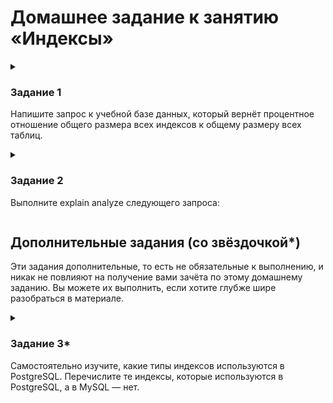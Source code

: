 
# Домашнее задание к занятию «Индексы»

<!--

### Инструкция по выполнению домашнего задания

1. Сделайте fork [репозитория c шаблоном решения](https://github.com/netology-code/sys-pattern-homework) к себе в Github и переименуйте его по названию или номеру занятия, например, https://github.com/имя-вашего-репозитория/gitlab-hw или https://github.com/имя-вашего-репозитория/8-03-hw).
2. Выполните клонирование этого репозитория к себе на ПК с помощью команды `git clone`.
3. Выполните домашнее задание и заполните у себя локально этот файл README.md:
   - впишите вверху название занятия и ваши фамилию и имя;
   - в каждом задании добавьте решение в требуемом виде: текст/код/скриншоты/ссылка;
   - для корректного добавления скриншотов воспользуйтесь инструкцией [«Как вставить скриншот в шаблон с решением»](https://github.com/netology-code/sys-pattern-homework/blob/main/screen-instruction.md);
   - при оформлении используйте возможности языка разметки md. Коротко об этом можно посмотреть в [инструкции по MarkDown](https://github.com/netology-code/sys-pattern-homework/blob/main/md-instruction.md).
4. После завершения работы над домашним заданием сделайте коммит (`git commit -m "comment"`) и отправьте его на Github (`git push origin`).
5. Для проверки домашнего задания преподавателем в личном кабинете прикрепите и отправьте ссылку на решение в виде md-файла в вашем Github.
6. Любые вопросы задавайте в чате учебной группы и/или в разделе «Вопросы по заданию» в личном кабинете.

Желаем успехов в выполнении домашнего задания.

-->

<details>
  <summary>

### Задание 1

Напишите запрос к учебной базе данных, который вернёт процентное отношение общего размера всех индексов к общему размеру всех таблиц.

  </summary>

```
SELECT
    sum(index_length)/sum(data_length)*100 AS '% отношение Индексов к Данным'
FROM
    INFORMATION_SCHEMA.TABLES
;
```

|% отношение Индексов к Данным|
|-----------------------------|
|22.2667|

</details>

<details>
  <summary>

### Задание 2

Выполните explain analyze следующего запроса:

  </summary>

```sql
select
  distinct
    concat(c.last_name, ' ', c.first_name),
    sum(p.amount) over (partition by c.customer_id, f.title)
from
  payment p,
  rental r,
  customer c,
  inventory i,
  film f
where
   date (p.payment_date) =  '2005-07-30'
    and  p.payment_date  =  r.rental_date
    and  r.customer_id   =  c.customer_id
    and  i.inventory_id  =  r.inventory_id
```

```sql
select distinct concat(c.last_name, ' ', c.first_name), sum(p.amount) over (partition by c.customer_id, f.title)
from payment p, rental r, customer c, inventory i, film f
where date(p.payment_date) = '2005-07-30' and p.payment_date = r.rental_date and r.customer_id = c.customer_id and i.inventory_id = r.inventory_id
```

  - перечислите узкие места

  - оптимизируйте запрос: внесите корректировки по использованию операторов, при необходимости добавьте индексы

 <details>
   <summary>
  
выполнение запроса EXPLAIN 

   </summary>

```
-> Table scan on <temporary>  (cost=2.5..2.5 rows=0) (actual time=5086..5086 rows=391 loops=1)
    -> Temporary table with deduplication  (cost=0..0 rows=0) (actual time=5086..5086 rows=391 loops=1)
        -> Window aggregate with buffering: sum(payment.amount) OVER (PARTITION BY c.customer_id,f.title )   (actual time=2144..4905 rows=642000 loops=1)
            -> Sort: c.customer_id, f.title  (actual time=2144..2206 rows=642000 loops=1)
                -> Stream results  (cost=22.1e+6 rows=16.7e+6) (actual time=0.303..1511 rows=642000 loops=1)
                    -> Nested loop inner join  (cost=22.1e+6 rows=16.7e+6) (actual time=0.297..1305 rows=642000 loops=1)
                        -> Nested loop inner join  (cost=20.5e+6 rows=16.7e+6) (actual time=0.294..1149 rows=642000 loops=1)
                            -> Nested loop inner join  (cost=18.8e+6 rows=16.7e+6) (actual time=0.289..968 rows=642000 loops=1)
                                -> Inner hash join (no condition)  (cost=1.65e+6 rows=16.5e+6) (actual time=0.276..37.6 rows=634000 loops=1)
                                    -> Filter: (cast(p.payment_date as date) = '2005-07-30')  (cost=1.72 rows=16500) (actual time=0.0255..5.07 rows=634 loops=1)
                                        -> Table scan on p  (cost=1.72 rows=16500) (actual time=0.0174..3.56 rows=16044 loops=1)
                                    -> Hash
                                        -> Covering index scan on f using idx_title  (cost=103 rows=1000) (actual time=0.0284..0.181 rows=1000 loops=1)
                                -> Covering index lookup on r using rental_date (rental_date=p.payment_date)  (cost=0.938 rows=1.01) (actual time=937e-6..0.00134 rows=1.01 loops=634000)
                            -> Single-row index lookup on c using PRIMARY (customer_id=r.customer_id)  (cost=250e-6 rows=1) (actual time=136e-6..156e-6 rows=1 loops=642000)
                        -> Single-row covering index lookup on i using PRIMARY (inventory_id=r.inventory_id)  (cost=250e-6 rows=1) (actual time=104e-6..125e-6 rows=1 loops=642000)
```

 </details>


|Таблица|Тип доступа|Возможные индексы|Количество строк за одно сканирование|
|---|---|---|---|
|film|индекс|idx_title|1000|
|payment|ВСЕ| |16500|
|rental|ref|rental_date, idx_fk_inventory_id, idx_fk_customer_id|1|
|customer|eq_ref|ПЕРВИЧНЫЙ|1|
|inventory|eq_ref|ПЕРВИЧНЫЙ|1|

```
|Стоимость выполнения запроса|27498093.00|
|---|---|
```

 Анализ:

полные сканы таблицы

Доступ к следующим таблицам осуществляется с помощью полного сканирования таблицы. 

Таблица payment с 16500 строками, MySQL считывает все строки в таблице за одно сканирование.


Полные сканы индекса

Доступ к следующим таблицам осуществляется с полным сканированием индекса. MySQL считывает весь индекс для этих таблиц.

Таблица f: используется индекс 'idx_title'.
Таблица r: Осуществляется доступ к совпадающим строкам, используется индекс «rental_date».
Таблица c: Доступ не более чем к одной строке из этой таблицы осуществляется с помощью индекса, ПЕРВИЧНЫЙ КЛЮЧ.
Таблица i: Доступ не более чем к одной строке из этой таблицы осуществляется с помощью индекса, ПЕРВИЧНЫЙ КЛЮЧ.


Оценка (экспериментальная!)
|Таблица|Количество строк|Расчетное количество строк|
|:---:|---:|---|
|f|1000|1000|
|p|16500|16500|
|r|1|1|
|c|1|1|
|i|1|1|

Коэффициент масштабирования задержки: ~ 1,00x

--


</details>

## Дополнительные задания (со звёздочкой*)
Эти задания дополнительные, то есть не обязательные к выполнению, и никак не повлияют на получение вами зачёта по этому домашнему заданию. Вы можете их выполнить, если хотите глубже шире разобраться в материале.

<details>
  <summary>

### Задание 3*

Самостоятельно изучите, какие типы индексов используются в PostgreSQL. Перечислите те индексы, которые используются в PostgreSQL, а в MySQL — нет.

  </summary>



*Приведите ответ в свободной форме.*

</details>


